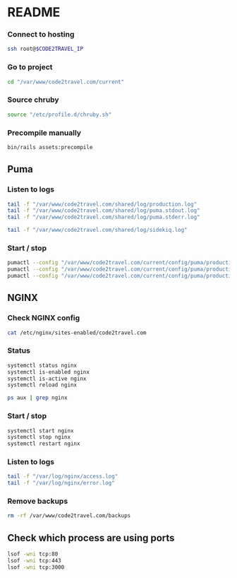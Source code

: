# README

### Connect to hosting

```sh
ssh root@$CODE2TRAVEL_IP
```

### Go to project

```sh
cd "/var/www/code2travel.com/current"
```

### Source chruby

```sh
source "/etc/profile.d/chruby.sh"
```

### Precompile manually

```sh
bin/rails assets:precompile
```

## Puma

### Listen to logs

```sh
tail -f "/var/www/code2travel.com/shared/log/production.log"
tail -f "/var/www/code2travel.com/shared/log/puma.stdout.log"
tail -f "/var/www/code2travel.com/shared/log/puma.stderr.log"

tail -f "/var/www/code2travel.com/shared/log/sidekiq.log"
```

### Start / stop

```sh
pumactl --config "/var/www/code2travel.com/current/config/puma/production.rb" stop
pumactl --config "/var/www/code2travel.com/current/config/puma/production.rb" start
pumactl --config "/var/www/code2travel.com/current/config/puma/production.rb" restart
```

## NGINX

### Check NGINX config

```sh
cat /etc/nginx/sites-enabled/code2travel.com
```

### Status

```sh
systemctl status nginx
systemctl is-enabled nginx
systemctl is-active nginx
systemctl reload nginx
```

```sh
ps aux | grep nginx
```

### Start / stop

```sh
systemctl start nginx
systemctl stop nginx
systemctl restart nginx
```

### Listen to logs

```sh
tail -f "/var/log/nginx/access.log"
tail -f "/var/log/nginx/error.log"
```

### Remove backups

```sh
rm -rf /var/www/code2travel.com/backups
```

## Check which process are using ports

```sh
lsof -wni tcp:80
lsof -wni tcp:443
lsof -wni tcp:3000
```

